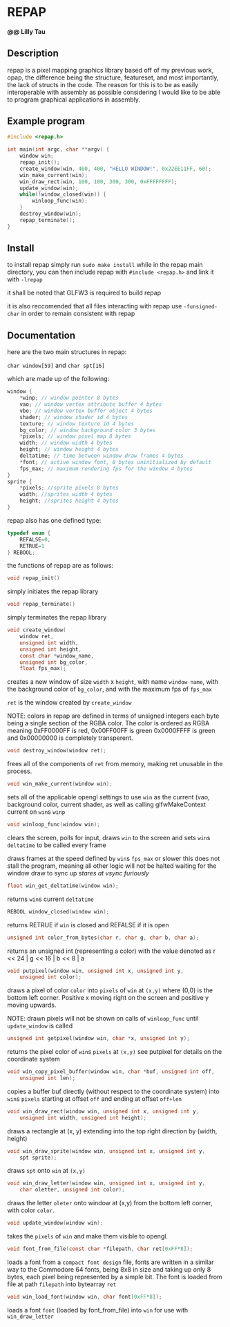 # REPAP
#### @@ Lilly Tau

## Description

repap is a pixel mapping graphics library based off of my previous
work, opap, the difference being the structure, featureset, and
most importantly, the lack of structs in the code. The reason for
this is to be as easily interoperable with assembly as possible
considering I would like to be able to program graphical
applications in assembly.

## Example program

```C
#include <repap.h>

int main(int argc, char **argv) {
    window win;
    repap_init();
    create_window(win, 400, 400, "HELLO WINDOW!", 0x22EE11FF, 60);
    win_make_current(win);
    win_draw_rect(win, 100, 100, 300, 300, 0xFFFFFFFF);
    update_window(win);
    while(!window_closed(win)) {
        winloop_func(win);
    }
    destroy_window(win);
    repap_terminate();
}
```

## Install

to install repap simply run `sudo make install` while in the repap
main directory, you can then include repap with
`#include <repap.h>` and link it with `-lrepap`

it shall be noted that GLFW3 is required to build repap

it is also reccomended that all files interacting with repap use
`-funsigned-char` in order to remain consistent with repap

## Documentation

here are the two main structures in repap:

`char window[59]` and `char spt[16]`

which are made up of the following:

```C
window {
    *winp; // window pointer 8 bytes
    vao; // window vertex attribute buffer 4 bytes
    vbo; // window vertex buffer object 4 bytes
    shader; // window shader id 4 bytes
    texture; // window texture id 4 bytes
    bg_color; // window background color 3 bytes
    *pixels; // window pixel map 8 bytes
    width; // window width 4 bytes
    height; // window height 4 bytes
    deltatime; // time between window draw frames 4 bytes
    *font; // active window font, 8 bytes uninitialized by default
    fps_max; // maximum rendering fps for the window 4 bytes
}
sprite {
    *pixels; //sprite pixels 8 bytes
    width; //sprites width 4 bytes
    height; //sprites height 4 bytes
}
```

repap also has one defined type:

```C
typedef enum {
    REFALSE=0,
    RETRUE=1
} REBOOL;
```

the functions of repap are as follows:

```C
void repap_init()
```

simply initiates the repap library

```C
void repap_terminate()
```

simply terminates the repap library

```C
void create_window(
    window ret,
    unsigned int width,
    unsigned int height,
    const char *window_name,
    unsigned int bg_color,
    float fps_max);
```

creates a new window of size `width` x `height`, with name
`window name`, with the background color of `bg_color`,
and with the maximum fps of `fps_max`

`ret` is the window created by `create_window`

NOTE: colors in repap are defined in terms of unsigned integers
each byte being a single section of the RGBA color. The color
is ordered as RGBA meaning 0xFF0000FF is red, 0x00FF00FF is green
0x0000FFFF is green and 0x00000000 is completely transperent.

```C
void destroy_window(window ret);
```

frees all of the components of `ret` from memory, making ret
unusable in the process.

```C
void win_make_current(window win);
```

sets all of the applicable opengl settings to use `win` as
the current (vao, background color, current shader, as well
as calling glfwMakeContext current on `win`s `winp`

```C
void winloop_func(window win);
```

clears the screen, polls for input, draws `win` to the
screen and sets `win`s `deltatime` to be called every frame

draws frames at the speed defined by `win`s `fps_max` or slower
this does not stall the program, meaning all other logic will
not be halted waiting for the window draw to sync up
*stares at vsync furiously*

```C
float win_get_deltatime(window win);
```

returns `win`s current `deltatime`

```C
REBOOL window_closed(window win);
```

returns RETRUE if `win` is closed and REFALSE if it is open

```C
unsigned int color_from_bytes(char r, char g, char b, char a);
```

returns an unsigned int (representing a color) with the value
denoted as r << 24 | g << 16 | b << 8 | a

```C
void putpixel(window win, unsigned int x, unsigned int y,
    unsigned int color);
```

draws a pixel of color `color` into `pixels` of `win` at `(x,y)`
where (0,0) is the bottom left corner. Positive x moving right on
the screen and positive y moving upwards.

NOTE: drawn pixels will not be shown on calls of `winloop_func`
until `update_window` is called

```C
unsigned int getpixel(window win, char *x, unsigned int y);
```

returns the pixel color of `win`s `pixels` at `(x,y)` see putpixel
for details on the coordinate system

```C
void win_copy_pixel_buffer(window win, char *buf, unsigned int off,
    unsigned int len);
```

copies a buffer buf directly (without respect to the coordinate
system) into `win`s `pixels` starting at offset `off` and ending
at offset `off+len`

```C
void win_draw_rect(window win, unsigned int x, unsigned int y,
    unsigned int width, unsigned int height);
```

draws a rectangle at (x, y) extending into the top right direction
by (width, height)

```C
void win_draw_sprite(window win, unsigned int x, unsigned int y,
    spt sprite);
```

draws `spt` onto `win` at `(x,y)`

```C
void win_draw_letter(window win, unsigned int x, unsigned int y,
    char oletter, unsigned int color);
```

draws the letter `oleter` onto window at (x,y) from the bottom
left corner, with color `color`.

```C
void update_window(window win);
```

takes the `pixels` of `win` and make them visible to opengl.

```C
void font_from_file(const char *filepath, char ret[0xFF*8]);
```

loads a font from a `compact font design` file, fonts are
written in a similar way to the Commodore 64 fonts, being
8x8 in size and taking up only 8 bytes, each pixel being
represented by a simple bit. The font is loaded from
file at path `filepath` into bytearray `ret`

```C
void win_load_font(window win, char font[0xFF*8]);
```

loads a font `font` (loaded by font\_from\_file) into `win`
for use with `win_draw_letter`


